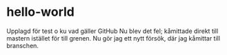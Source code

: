 # hello-world
Upplagd för test o ku vad gäller GitHub
Nu blev det fel; kåmittade direkt till mastern istället för till grenen. Nu gör jag ett nytt försök, där jag kåmittar till branschen. 

